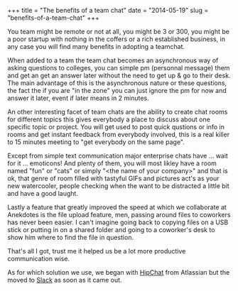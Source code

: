 +++
title = "The benefits of a team chat"
date = "2014-05-19"
slug = "benefits-of-a-team-chat"
+++

You team might be remote or not at all, you might be 3 or 300, you might be a poor
startup with nothing in the coffers or a rich established business, in any case
you will find many benefits in adopting a teamchat.

When added to a team the team chat becomes an asynchronous way of asking questions to
colleges, you can simple pm (personnal message) them and get an get an answer later
without the need to get up & go to their desk. The main advantage of this is the
asynchronous nature or these questions, the fact the if you are "in the zone" you can
just ignore the pm for now and answer it later, event if later means in 2 minutes.

An other interesting facet of team chats are the ability to create chat rooms for
different topics this gives everybody a place to discuss about one specific topic
or project. You will get used to post quick qustions or info in rooms and get instant
feedback from everybody involved, this is a real killer to 15 minutes meeting to
"get everybody on the same page".

Except from simple text communication major enterprise chats have ... wait for it
... emoticons! And plenty of them, you will most likley have a room named "fun" or
"cats" or simply "&lt;the name of your company&gt;" and that is ok, that genre of
room filled with tastyful GIFs and pictures act's as your new watercooler, people
checking when the want to be distracted a little bit and have a good laught.

Lastly a feature that greatly improved the speed at which we collaborate at Anekdotes
is the file upload feature, men, passing around files to coworkers has never been
easier. I can't imagine going back to copying files on a USB stick or putting in
on a shared folder and going to a coworker's desk to show him where to find the file
in question.

That's all I got, trust me it helped us be a lot more productive communication wise.

As for which solution we use, we began with [HipChat](https://www.hipchat.com/) from Atlassian
but the moved to [Slack](https://slack.com/) as soon as it came out.
